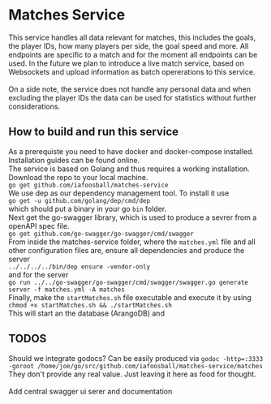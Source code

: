 # Matches Service

This service handles all data relevant for matches, this includes the goals,
the player IDs, how many players per side, the goal speed and more. 
All endpoints are specific to a match and for the moment all endpoints can be used.
In the future we plan to introduce a live match service, based on Websockets and
upload information as batch opererations to this service.
<br />
<br />
On a side note, the service does not handle any personal data and when 
excluding the player IDs the data can be used for statistics without further
considerations.   


## How to build and run this service
As a prerequiste you need to have docker and docker-compose installed. 
Installation guides can be found online.  <br />
The service is based on Golang and thus requires a working installation.
Download the repo to your local machine. <br />
```go get github.com/iafoosball/matches-service``` <br />
We use dep as our dependency management tool. To install it use <br /> 
```go get -u github.com/golang/dep/cmd/dep``` <br />
which should put a binary in your go `bin` folder.  <br />
Next get the go-swagger library, which is used to produce a sevrer 
from a openAPI spec file.  <br />
```go get github.com/go-swagger/go-swagger/cmd/swagger``` <br />
From inside the matches-service folder, where the `matches.yml` file and
 all other configuration files are, ensure all dependencies and produce the server  <br />
 ```../../../../bin/dep ensure -vendor-only```  <br />
 and for the server <br />
 ```go run ../../go-swagger/go-swagger/cmd/swagger/swagger.go generate server -f matches.yml -A matches``` <br />
Finally, make the `startMatches.sh` file executable and execute it by using `chmod +x startMatches.sh && ./startMatches.sh`  <br />
This will start an the database (ArangoDB) and 




## TODOS
Should we integrate godocs? Can be easily produced via 
`godoc -http=:3333 -goroot /home/joe/go/src/github.com/iafoosball/matches-service/matches
` 
They don't provide any real value. Just leaving it here as food for thought.
<br />
<br />
Add central swagger ui serer and documentation



